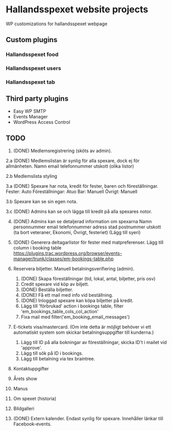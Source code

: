 # Hallandsspexet website projects

WP customizations for hallandsspexet webpage

## Custom plugins

### Hallandsspexet food

### Hallandsspexet users

### Hallandsspexet tab

## Third party plugins

* Easy WP SMTP
* Events Manager
* WordPress Access Control

## TODO

1. (DONE) Medlemsregistrering (sköts av admin).

2.a (DONE) Medlemslistan är synlig för alla spexare, dock ej för allmänheten.
   Namn
   email
   telefonnummer
   utskott (olika listor)

2.b Medlemslista styling

3.a (DONE) Spexare har nota, kredit för fester, baren och föreställningar.
	Fester: Auto
    Föreställningar: Atuo
	Bar: Manuell
	Övrigt: Manuell

3.b Spexare kan se sin egen nota.

3.c (DONE) Admins kan se och lägga till kredit på alla spexares notor.

4. (DONE) Admins kan se detaljerad information om spexarna
   Namn
   personnummer
   email
   telefonnummer
   adress
   stad
   postnummer
   utskott (ta bort veteraner, Ekonomi, Övrigt, festeriet) (Lägg till syeri)

5. (DONE) Generera deltagarlistor för fester med matpreferenser. Lägg till column i booking table
   https://plugins.trac.wordpress.org/browser/events-manager/trunk/classes/em-bookings-table.php

7. Reservera biljetter. Manuell betalningsverifiering (admin).
   1. (DONE) Skapa föreställningar (tid, lokal, antal, biljetter, pris osv)
   2. Credit spexare vid köp av biljett.
   3. (DONE) Beställa biljetter.
   4. (DONE) Få ett mail med info vid beställning.
   5. (DONE) Inloggad spexare kan köpa biljetter på kredit.
   6. Lägg till 'förbrukad' action i bookings table, filter 'em_bookings_table_cols_col_action'
   7. Fixa mail med filter('em_booking_email_messages')

8. E-tickets visa/mastercard. (Om inte detta är möjligt behöver vi ett
   automatiskt system som skickar betalningsuppgifter till kunderna.)
   1. Lägg till ID på alla bokningar av föreställningar, skicka ID't i mailet vid 'approve'.
   2. Lägg till sök på ID i bookings.
   3. Lägg till betalning via tex braintree.

9. Kontaktuppgifter

10. Årets show

11. Manus

12. Om spexet (historia)

13. Bildgalleri

14. (DONE) Extern kalender. Endast synlig för spexare. Innehåller länkar till
   Facebook-events.
